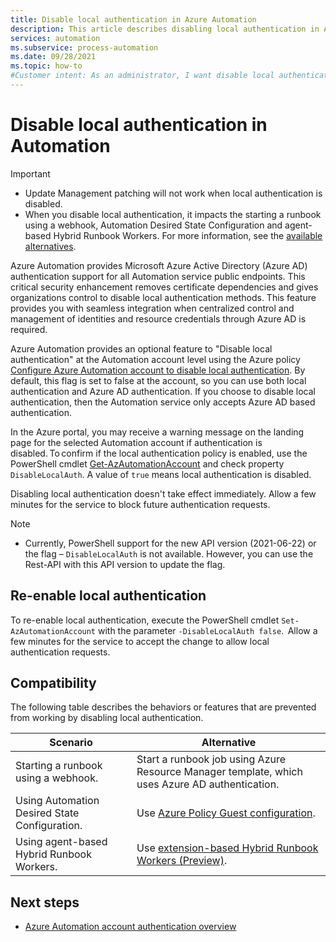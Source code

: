 ```yaml
---
title: Disable local authentication in Azure Automation
description: This article describes disabling local authentication in Azure Automation.
services: automation
ms.subservice: process-automation
ms.date: 09/28/2021
ms.topic: how-to
#Customer intent: As an administrator, I want disable local authentication so that I can enhance security.
---
```


# Disable local authentication in Automation

> [!IMPORTANT]
> - Update Management patching will not work when local authentication is disabled. 
> - When you disable local authentication, it impacts the starting a runbook using a webhook, Automation Desired State Configuration and agent-based Hybrid Runbook Workers. For more information, see the [available alternatives](#compatibility).

Azure Automation provides Microsoft Azure Active Directory (Azure AD) authentication support for all Automation service public endpoints. This critical security enhancement removes certificate dependencies and gives organizations control to disable local authentication methods. This feature provides you with seamless integration when centralized control and management of identities and resource credentials through Azure AD is required.

Azure Automation provides an optional feature to "Disable local authentication" at the Automation account level using the Azure policy [Configure Azure Automation account to disable local authentication](../automation/policy-reference.md#azure-automation). By default, this flag is set to false at the account, so you can use both local authentication and Azure AD authentication. If you choose to disable local authentication, then the Automation service only accepts Azure AD based authentication.

In the Azure portal, you may receive a warning message on the landing page for the selected Automation account if authentication is disabled. To confirm if the local authentication policy is enabled, use the PowerShell cmdlet [Get-AzAutomationAccount](/powershell/module/az.automation/get-azautomationaccount) and check property `DisableLocalAuth`. A value of `true` means local authentication is disabled.

Disabling local authentication doesn't take effect immediately. Allow a few minutes for the service to block future authentication requests.

>[!NOTE]
> - Currently, PowerShell support for the new API version (2021-06-22) or the flag – `DisableLocalAuth` is not available. However, you can use the Rest-API with this API version to update the flag.

## Re-enable local authentication

To re-enable local authentication, execute the PowerShell cmdlet `Set-AzAutomationAccount` with the parameter `-DisableLocalAuth false`.  Allow a few minutes for the service to accept the change to allow local authentication requests.

## Compatibility

The following table describes the behaviors or features that are prevented from working by disabling local authentication.

|Scenario | Alternative |
|---|---|
|Starting a runbook using a webhook. | Start a runbook job using Azure Resource Manager template, which uses Azure AD authentication. |
|Using Automation Desired State Configuration.| Use [Azure Policy Guest configuration](../governance/machine-configuration/overview.md).  |
|Using agent-based Hybrid Runbook Workers.| Use [extension-based Hybrid Runbook Workers (Preview)](./extension-based-hybrid-runbook-worker-install.md).|


## Next steps
- [Azure Automation account authentication overview](./automation-security-overview.md)